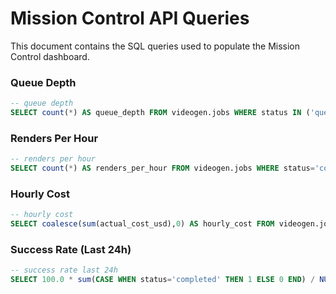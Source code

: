 # Mission Control API Queries

This document contains the SQL queries used to populate the Mission Control dashboard.

### Queue Depth
```sql
-- queue depth
SELECT count(*) AS queue_depth FROM videogen.jobs WHERE status IN ('queued','processing');
```

### Renders Per Hour
```sql
-- renders per hour
SELECT count(*) AS renders_per_hour FROM videogen.jobs WHERE status='completed' AND completed_at >= now() - '1 hour'::interval;
```

### Hourly Cost
```sql
-- hourly cost
SELECT coalesce(sum(actual_cost_usd),0) AS hourly_cost FROM videogen.jobs WHERE completed_at >= now() - '1 hour'::interval;
```

### Success Rate (Last 24h)
```sql
-- success rate last 24h
SELECT 100.0 * sum(CASE WHEN status='completed' THEN 1 ELSE 0 END) / NULLIF(count(*),0) AS success_rate FROM videogen.jobs WHERE created_at >= now() - '24 hours'::interval;
```
